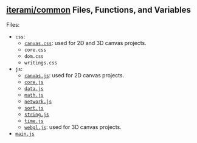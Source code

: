 [iterami/common](https://github.com/iterami/Documentation.htm/blob/gh-pages/common/README.md) Files, Functions, and Variables
-----------------------------------------------------------------------------------------------------------------------------

Files:
* `css`:
  * [`canvas.css`](https://github.com/iterami/Documentation.htm/blob/gh-pages/common/files/canvascss.md): used for 2D and 3D canvas projects.
  * `core.css`
  * `dom.css`
  * `writings.css`
* `js`:
  * [`canvas.js`](https://github.com/iterami/Documentation.htm/blob/gh-pages/common/files/canvasjs.md): used for 2D canvas projects.
  * [`core.js`](https://github.com/iterami/Documentation.htm/blob/gh-pages/common/files/corejs.md)
  * [`data.js`](https://github.com/iterami/Documentation.htm/blob/gh-pages/common/files/datajs.md)
  * [`math.js`](https://github.com/iterami/Documentation.htm/blob/gh-pages/common/files/mathjs.md)
  * [`network.js`](https://github.com/iterami/Documentation.htm/blob/gh-pages/common/files/networkjs.md)
  * [`sort.js`](https://github.com/iterami/Documentation.htm/blob/gh-pages/common/files/sortjs.md)
  * [`string.js`](https://github.com/iterami/Documentation.htm/blob/gh-pages/common/files/stringjs.md)
  * [`time.js`](https://github.com/iterami/Documentation.htm/blob/gh-pages/common/files/timejs.md)
  * [`webgl.js`](https://github.com/iterami/Documentation.htm/blob/gh-pages/common/files/webgljs.md): used for 3D canvas projects.
* [`main.js`](https://github.com/iterami/Documentation.htm/blob/gh-pages/common/files/mainjs.md)
